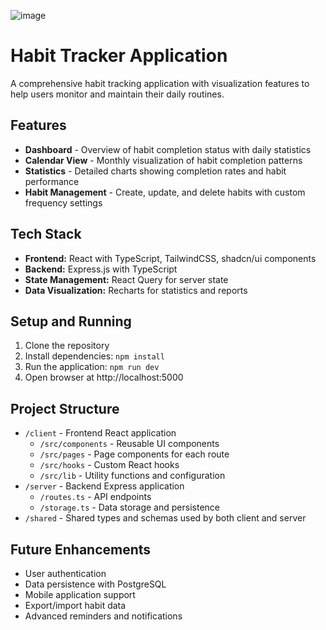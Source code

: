 ![image](https://github.com/user-attachments/assets/a6418d22-e26b-4c28-bb32-ca09d0720d83)


# Habit Tracker Application

A comprehensive habit tracking application with visualization features to help users monitor and maintain their daily routines.

## Features

- **Dashboard** - Overview of habit completion status with daily statistics
- **Calendar View** - Monthly visualization of habit completion patterns
- **Statistics** - Detailed charts showing completion rates and habit performance
- **Habit Management** - Create, update, and delete habits with custom frequency settings

## Tech Stack

- **Frontend:** React with TypeScript, TailwindCSS, shadcn/ui components
- **Backend:** Express.js with TypeScript
- **State Management:** React Query for server state
- **Data Visualization:** Recharts for statistics and reports

## Setup and Running

1. Clone the repository
2. Install dependencies: `npm install`
3. Run the application: `npm run dev`
4. Open browser at http://localhost:5000

## Project Structure

- `/client` - Frontend React application
  - `/src/components` - Reusable UI components
  - `/src/pages` - Page components for each route
  - `/src/hooks` - Custom React hooks
  - `/src/lib` - Utility functions and configuration
- `/server` - Backend Express application
  - `/routes.ts` - API endpoints
  - `/storage.ts` - Data storage and persistence
- `/shared` - Shared types and schemas used by both client and server

## Future Enhancements

- User authentication
- Data persistence with PostgreSQL
- Mobile application support
- Export/import habit data
- Advanced reminders and notifications
